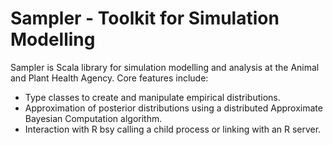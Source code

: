 Sampler - Toolkit for Simulation Modelling
==========================================

Sampler is Scala library for simulation modelling and analysis at the Animal and Plant Health Agency.  Core features include:
* Type classes to create and manipulate empirical distributions.
* Approximation of posterior distributions using a distributed Approximate Bayesian Computation algorithm.
* Interaction with R bsy calling a child process or linking with an R server.
